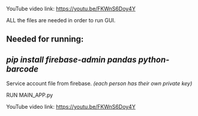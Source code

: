 YouTube video link:
https://youtu.be/FKWnS6Doy4Y 

ALL the files are needed in order to run GUI.

Needed for running:
-
*pip install firebase-admin pandas python-barcode*
-
Service account file from firebase. *(each person has their own private key)*

RUN MAIN_APP.py

YouTube video link:
https://youtu.be/FKWnS6Doy4Y
